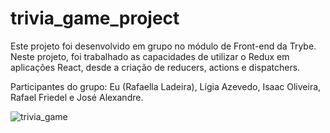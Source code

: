 # trivia_game_project


Este projeto foi desenvolvido em grupo no módulo de Front-end da Trybe. 
Neste projeto, foi trabalhado as capacidades de utilizar o Redux em aplicações React, desde a criação de reducers, actions e dispatchers.

Participantes do grupo: Eu (Rafaella Ladeira), Lígia Azevedo, Isaac Oliveira, Rafael Friedel e José Alexandre.

![trivia_game](https://user-images.githubusercontent.com/90699176/170521946-2e9eeec7-472e-4465-8de3-5763db645c0d.gif)
